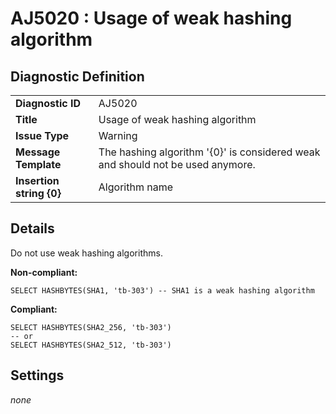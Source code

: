 # AJ5020 : Usage of weak hashing algorithm

## Diagnostic Definition

<table>
  <tr>
    <td class="header"><b>Diagnostic ID</b></td>
    <td>AJ5020</td>
  </tr>
  <tr>
    <td class="header"><b>Title</b></td>
    <td>Usage of weak hashing algorithm</td>
  </tr>
  <tr>
    <td class="header"><b>Issue Type</b></td>
    <td>Warning</td>
  </tr>
  <tr>
    <td class="header"><b>Message Template</b></td>
    <td>The hashing algorithm '{0}' is considered weak and should not be used anymore.</td>
  </tr>
    <tr>
    <td class="header"><b>Insertion string {0}</b></td>
    <td>Algorithm name</td>
  </tr>

</table>

## Details

Do not use weak hashing algorithms.

**Non-compliant:**

```tsql
SELECT HASHBYTES(SHA1, 'tb-303') -- SHA1 is a weak hashing algorithm
```

**Compliant:**

```tsql
SELECT HASHBYTES(SHA2_256, 'tb-303')
-- or
SELECT HASHBYTES(SHA2_512, 'tb-303')
```


## Settings

*none*

